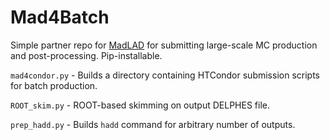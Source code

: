 # Mad4Batch

Simple partner repo for [MadLAD](https://github.com/tzuhanchang/MadLAD) for submitting large-scale MC production and post-processing. Pip-installable.

`mad4condor.py` - Builds a directory containing HTCondor submission scripts for batch production.

`ROOT_skim.py` - ROOT-based skimming on output DELPHES file.

`prep_hadd.py` - Builds `hadd` command for arbitrary number of outputs.


